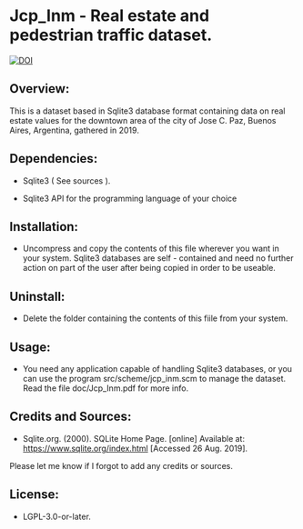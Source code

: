 # Jcp_Inm - Real estate and pedestrian traffic dataset.

[![DOI](https://zenodo.org/badge/DOI/10.5281/zenodo.3541132.svg)](https://doi.org/10.5281/zenodo.3541132)


## Overview:

This is a dataset based in Sqlite3 database format containing data on real 
estate values for the downtown area of the city of Jose C. Paz, Buenos Aires, 
Argentina, gathered in 2019.


## Dependencies:

* Sqlite3 ( See sources ).

* Sqlite3 API for the programming language of your choice



## Installation:

* Uncompress and copy the contents of this file wherever you want in your
system. Sqlite3 databases are self - contained and need no further action on
part of the user after being copied in order to be useable.


## Uninstall:

* Delete the folder containing the contents of this fiile from your system.


## Usage:

* You need any application capable of handling Sqlite3 databases, or you can 
use the program src/scheme/jcp_inm.scm to manage the dataset. Read the file 
doc/Jcp_Inm.pdf for more info.


## Credits and Sources:

* Sqlite.org. (2000). SQLite Home Page. [online] Available at: 
https://www.sqlite.org/index.html [Accessed 26 Aug. 2019].

Please let me know if I forgot to add any credits or sources.


## License:

* LGPL-3.0-or-later.


